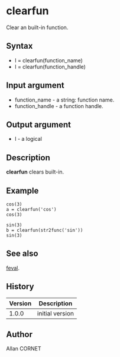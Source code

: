 

# clearfun

Clear an built-in function.

## Syntax

- l = clearfun(function_name)
- l = clearfun(function_handle)

## Input argument

 - function_name - a string: function name.
 - function_handle - a function handle.

## Output argument

 - l - a logical

## Description


  <p><b>clearfun</b> clears built-in.</p>


## Example

```Nelson
cos(3)
a = clearfun('cos')
cos(3)

sin(3)
b = clearfun(str2func('sin'))
sin(3)
```

## See also

[feval](feval.md).
## History

|Version|Description|
|------|------|
|1.0.0|initial version|


## Author

Allan CORNET



